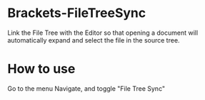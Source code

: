 Brackets-FileTreeSync
=====================

Link the File Tree with the Editor so that opening a document will automatically expand and select the file in the source tree.


How to use
=====================

Go to the menu Navigate, and toggle "File Tree Sync"
